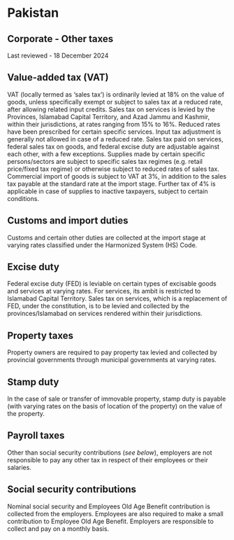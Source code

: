 # Pakistan
## Corporate - Other taxes
Last reviewed - 18 December 2024
## Value-added tax (VAT)
VAT (locally termed as ‘sales tax’) is ordinarily levied at 18% on the value of goods, unless specifically exempt or subject to sales tax at a reduced rate, after allowing related input credits.
Sales tax on services is levied by the Provinces, Islamabad Capital Territory, and Azad Jammu and Kashmir, within their jurisdictions, at rates ranging from 15% to 16%. Reduced rates have been prescribed for certain specific services. Input tax adjustment is generally not allowed in case of a reduced rate.
Sales tax paid on services, federal sales tax on goods, and federal excise duty are adjustable against each other, with a few exceptions.
Supplies made by certain specific persons/sectors are subject to specific sales tax regimes (e.g. retail price/fixed tax regime) or otherwise subject to reduced rates of sales tax.
Commercial import of goods is subject to VAT at 3%, in addition to the sales tax payable at the standard rate at the import stage. Further tax of 4% is applicable in case of supplies to inactive taxpayers, subject to certain conditions. 
## Customs and import duties
Customs and certain other duties are collected at the import stage at varying rates classified under the Harmonized System (HS) Code.
## Excise duty
Federal excise duty (FED) is leviable on certain types of excisable goods and services at varying rates. For services, its ambit is restricted to Islamabad Capital Territory. Sales tax on services, which is a replacement of FED, under the constitution, is to be levied and collected by the provinces/Islamabad on services rendered within their jurisdictions.
## Property taxes
Property owners are required to pay property tax levied and collected by provincial governments through municipal governments at varying rates.
## Stamp duty
In the case of sale or transfer of immovable property, stamp duty is payable (with varying rates on the basis of location of the property) on the value of the property.
## Payroll taxes
Other than social security contributions (_see below_), employers are not responsible to pay any other tax in respect of their employees or their salaries.
## Social security contributions
Nominal social security and Employees Old Age Benefit contribution is collected from the employers. Employees are also required to make a small contribution to Employee Old Age Benefit. Employers are responsible to collect and pay on a monthly basis.
